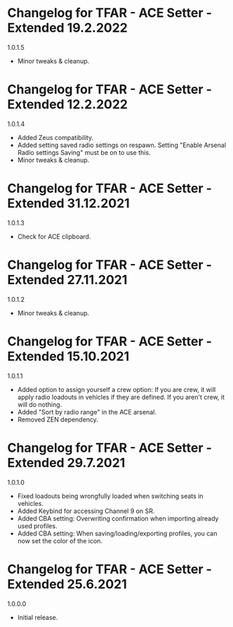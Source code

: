 # Changelog for TFAR - ACE Setter - Extended 19.2.2022

1.0.1.5
- Minor tweaks & cleanup.

# Changelog for TFAR - ACE Setter - Extended 12.2.2022

1.0.1.4
- Added Zeus compatibility.
- Added setting saved radio settings on respawn. Setting "Enable Arsenal Radio settings Saving" must be on to use this.
- Minor tweaks & cleanup.

# Changelog for TFAR - ACE Setter - Extended 31.12.2021

1.0.1.3
- Check for ACE clipboard.

# Changelog for TFAR - ACE Setter - Extended 27.11.2021

1.0.1.2
- Minor tweaks & cleanup.

# Changelog for TFAR - ACE Setter - Extended 15.10.2021

1.0.1.1
- Added option to assign yourself a crew option:
    If you are crew, it will apply radio loadouts in vehicles if they are defined.
    If you aren't crew, it will do nothing.
- Added "Sort by radio range" in the ACE arsenal.
- Removed ZEN dependency.

# Changelog for TFAR - ACE Setter - Extended 29.7.2021

1.0.1.0
- Fixed loadouts being wrongfully loaded when switching seats in vehicles.
- Added Keybind for accessing Channel 9 on SR.
- Added CBA setting: Overwriting confirmation when importing already used profiles.
- Added CBA setting: When saving/loading/exporting profiles, you can now set the color of the icon.

# Changelog for TFAR - ACE Setter - Extended 25.6.2021

1.0.0.0
- Initial release.
